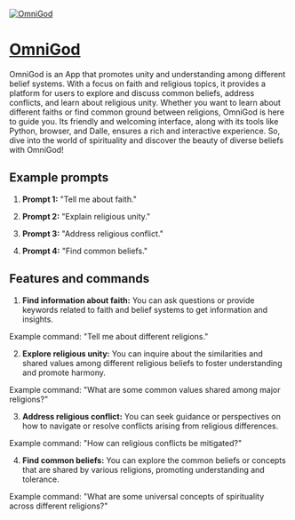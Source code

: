 [![OmniGod](https://files.oaiusercontent.com/file-QaIp2voWjjbcLl45fxsu0luU?se=2123-10-16T17%3A46%3A26Z&sp=r&sv=2021-08-06&sr=b&rscc=max-age%3D31536000%2C%20immutable&rscd=attachment%3B%20filename%3D95861397-afa9-4136-ac84-5b2515687a72.webp&sig=wZ0vp4e%2BvrG57XlJQoA8S96CFDocifz93rmM9XhzgxI%3D)](https://chat.openai.com/g/g-5IsFxqYq0-omnigod)

# [OmniGod](https://chat.openai.com/g/g-5IsFxqYq0-omnigod)

OmniGod is an App that promotes unity and understanding among different belief systems. With a focus on faith and religious topics, it provides a platform for users to explore and discuss common beliefs, address conflicts, and learn about religious unity. Whether you want to learn about different faiths or find common ground between religions, OmniGod is here to guide you. Its friendly and welcoming interface, along with its tools like Python, browser, and Dalle, ensures a rich and interactive experience. So, dive into the world of spirituality and discover the beauty of diverse beliefs with OmniGod!

## Example prompts

1. **Prompt 1:** "Tell me about faith."

2. **Prompt 2:** "Explain religious unity."

3. **Prompt 3:** "Address religious conflict."

4. **Prompt 4:** "Find common beliefs."

## Features and commands

1. **Find information about faith:** You can ask questions or provide keywords related to faith and belief systems to get information and insights.

Example command: "Tell me about different religions."

2. **Explore religious unity:** You can inquire about the similarities and shared values among different religious beliefs to foster understanding and promote harmony.

Example command: "What are some common values shared among major religions?"

3. **Address religious conflict:** You can seek guidance or perspectives on how to navigate or resolve conflicts arising from religious differences.

Example command: "How can religious conflicts be mitigated?"

4. **Find common beliefs:** You can explore the common beliefs or concepts that are shared by various religions, promoting understanding and tolerance.

Example command: "What are some universal concepts of spirituality across different religions?"